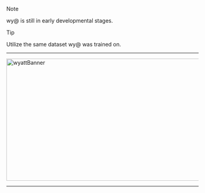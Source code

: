 <!-- Disclaimer -->
>[!NOTE]
>wy@ is still in early developmental stages.

>[!TIP]
>Utilize the same dataset wy@ was trained on.

<!-- Divider -->
---

<!-- Header -->
<img width="1600" height="320" alt="wyattBanner" src="https://github.com/user-attachments/assets/8f36d42a-a7ec-4b5b-b1c0-af28adf5d1f6" />

<!-- Divider -->
---
